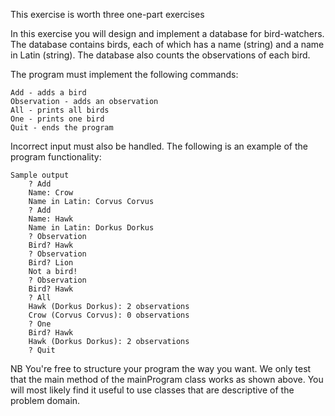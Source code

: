 This exercise is worth three one-part exercises

In this exercise you will design and implement a database for bird-watchers. The database contains birds, each of which has a name (string) and a name in Latin (string). The database also counts the observations of each bird.

The program must implement the following commands:

    Add - adds a bird
    Observation - adds an observation
    All - prints all birds
    One - prints one bird
    Quit - ends the program

Incorrect input must also be handled. The following is an example of the program functionality:

    Sample output
        ? Add
        Name: Crow
        Name in Latin: Corvus Corvus
        ? Add
        Name: Hawk
        Name in Latin: Dorkus Dorkus
        ? Observation
        Bird? Hawk
        ? Observation
        Bird? Lion
        Not a bird!
        ? Observation
        Bird? Hawk
        ? All
        Hawk (Dorkus Dorkus): 2 observations
        Crow (Corvus Corvus): 0 observations
        ? One
        Bird? Hawk
        Hawk (Dorkus Dorkus): 2 observations
        ? Quit

NB You're free to structure your program the way you want. We only test that the main method of the mainProgram class works as shown above. You will most likely find it useful to use classes that are descriptive of the problem domain.